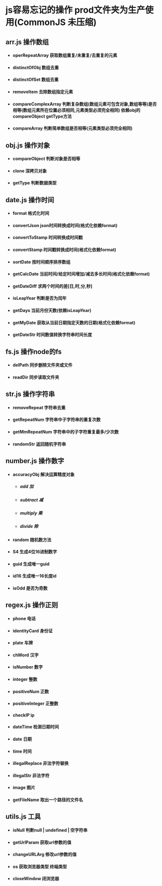 # js容易忘记的操作 prod文件夹为生产使用(CommonJS 未压缩)

## arr.js 操作数组
* #### operRepeatArray 获取数组重复/未重复/去重复的元素
* #### distinctOfObj 数组去重
* #### distinctOfSet 数组去重
* #### removeItem 去除数组指定元素
* #### compareComplexArray 判断复杂数组(数组元素可包含对象,数组等等)是否相等(数组元素所在位置必须相同,元素类型必须完全相同) 依赖obj的compareObject getType方法
* #### compareArray 判断简单数组是否相等(元素类型必须完全相同)

## obj.js 操作对象
* #### compareObject 判断对象是否相等
* #### clone 深拷贝对象
* #### getType 判断数据类型

## date.js 操作时间
* #### format 格式化时间
* #### convertJson json时间转换成时间(格式化依赖format)
* #### convertToStamp 时间转换成时间戳
* #### convertStamp 时间戳转换成时间(格式化依赖format)
* #### sortDate 按时间顺序排序数组
* #### getCalcDate 当前时间/给定时间增加/减去多长时间(格式化依赖format)
* #### getDateDiff 求两个时间的差[日,时,分,秒]
* #### isLeapYear 判断是否为闰年
* #### getDays 当前月份天数(依赖isLeapYear)
* #### getMyDate 获取从当前日期指定天数的日期(格式化依赖format)
* #### getDateStr 时间数值转换字符串时间长度

## fs.js 操作node的fs
* #### delPath 同步删除文件夹或文件
* #### readDir 同步读取文件夹

## str.js 操作字符串
* #### removeRepeat 字符串去重
* #### getRepeatNum 字符串中子字符串的重复次数
* #### getMmRepeatNum 字符串中的子字符重复最多/少次数
* #### randomStr 返回随机字符串

## number.js 操作数字
* #### accuracyObj 解决运算精度对象
  * ##### add 加
  * ##### subtract 减
  * ##### multiply 乘
  * ##### divide 除
* #### random 随机数方法
* #### S4 生成4位16进制数字
* #### guid 生成唯一guid
* #### id16 生成唯一16长度id
* #### isOdd 是否为奇数

## regex.js 操作正则
* #### phone 电话
* #### identityCard 身份证
* #### plate 车牌
* #### chWord 汉字
* #### isNumber 数字
* #### integer 整数
* #### positiveNum 正数
* #### positiveInteger 正整数
* #### checkIP ip
* #### dateTime 检测日期时间
* #### date 日期
* #### time 时间
* #### illegalReplace 非法字符替换
* #### illegalStr 非法字符
* #### image 图片
* #### getFileName 取出一个路径的文件名

## utils.js 工具
* #### isNull 判断null | undefined | 空字符串
* #### getUrlParam 获取url参数的值
* #### changeURLArg 修改url参数的值
* #### os 获取浏览器类型 终端类型
* #### closeWindow 闭浏览器
  